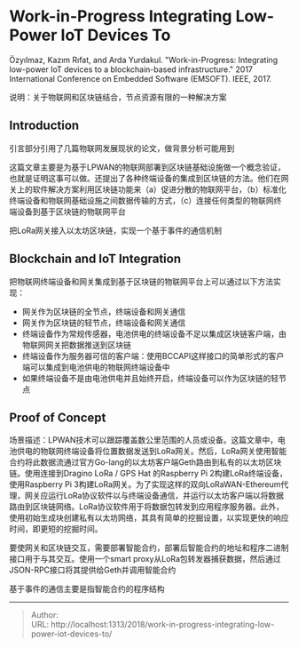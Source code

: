 # Work-in-Progress Integrating Low-Power IoT Devices To


Özyılmaz, Kazım Rıfat, and Arda Yurdakul. &#34;Work-in-Progress: Integrating low-power IoT devices to a blockchain-based infrastructure.&#34; 2017 International Conference on Embedded Software (EMSOFT). IEEE, 2017.

说明：关于物联网和区块链结合，节点资源有限的一种解决方案

## Introduction

引言部分引用了几篇物联网发展现状的论文，做背景分析可能用到

这篇文章主要是为基于LPWAN的物联网部署到区块链基础设施做一个概念验证，也就是证明这事可以做。还提出了各种终端设备的集成到区块链的方法。他们在网关上的软件解决方案利用区块链功能来（a）促进分散的物联网平台，（b）标准化终端设备和物联网基础设施之间数据传输的方式，（c）连接任何类型的物联网终端设备到基于区块链的物联网平台

把LoRa网关接入以太坊区块链，实现一个基于事件的通信机制

## Blockchain and IoT Integration

把物联网终端设备和网关集成到基于区块链的物联网平台上可以通过以下方法实现：

- 网关作为区块链的全节点，终端设备和网关通信
- 网关作为区块链的轻节点，终端设备和网关通信
- 终端设备作为常规传感器，电池供电的终端设备不足以集成区块链客户端，由物联网网关把数据推送到区块链
- 终端设备作为服务器可信的客户端：使用BCCAPI这样接口的简单形式的客户端可以集成到电池供电的物联网终端设备中
- 如果终端设备不是由电池供电并且始终开启，终端设备可以作为区块链的轻节点

## Proof of Concept

场景描述：LPWAN技术可以跟踪覆盖数公里范围的人员或设备。这篇文章中，电池供电的物联网终端设备将位置数据发送到LoRa网关。然后，LoRa网关使用智能合约将此数据流通过官方Go-lang的以太坊客户端Geth路由到私有的以太坊区块链。使用连接到Dragino LoRa / GPS Hat 的Raspberry Pi 2构建LoRa终端设备，使用Raspberry Pi 3构建LoRa网关。为了实现这样的双向LoRaWAN-Ethereum代理，网关应运行LoRa协议软件以与终端设备通信，并运行以太坊客户端以将数据路由到区块链网络。LoRa协议软件用于将数据包转发到应用程序服务器。此外，使用初始生成块创建私有以太坊网络，其具有简单的挖掘设置，以实现更快的响应时间，即更短的挖掘时间。

要使网关和区块链交互，需要部署智能合约，部署后智能合约的地址和程序二进制接口用于与其交互。使用一个smart proxy从LoRa包转发器捕获数据，然后通过JSON-RPC接口将其提供给Geth并调用智能合约

基于事件的通信主要是指智能合约的程序结构


---

> Author:   
> URL: http://localhost:1313/2018/work-in-progress-integrating-low-power-iot-devices-to/  

